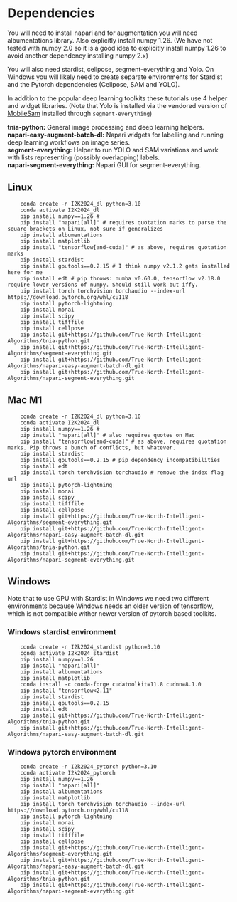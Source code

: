 # Dependencies

You will need to install napari and for augmentation you will need albumentations library.  Also explicitly install numpy 1.26.  (We have not tested with numpy 2.0 so it is a good idea to explicitly install numpy 1.26 to avoid another dependency installing numpy 2.x)

You will also need stardist, cellpose, segment-everything and Yolo.  On Windows you will likely need to create separate environments for Stardist and the Pytorch dependencies (Cellpose, SAM and YOLO).

In addition to the popular deep learning toolkits these tutorials use 4 helper and widget libraries.  (Note that Yolo is installed via the vendored version of [MobileSam](https://github.com/ChaoningZhang/MobileSAM) installed through ```segment-everything```)

**tnia-python:** General image processing and deep learning helpers.  
**napari-easy-augment-batch-dl:**  Napari widgets for labelling and running deep learning workflows on image series.  
**segment-everything:**  Helper to run YOLO and SAM variations and work with lists representing (possibly overlapping) labels.  
**napari-segment-everything:**  Napari GUI for segment-everything. 

## Linux

```
    conda create -n I2K2024_dl python=3.10
    conda activate I2K2024_dl
    pip install numpy==1.26 # 
    pip install "napari[all]" # requires quotation marks to parse the square brackets on Linux, not sure if generalizes
    pip install albumentations
    pip install matplotlib
    pip install "tensorflow[and-cuda]" # as above, requires quotation marks
    pip install stardist 
    pip install gputools==0.2.15 # I think numpy v2.1.2 gets installed here for me
    pip install edt # pip throws: numba v0.60.0, tensorflow v2.18.0 require lower versions of numpy. Should still work but iffy.
    pip install torch torchvision torchaudio --index-url https://download.pytorch.org/whl/cu118
    pip install pytorch-lightning
    pip install monai
    pip install scipy
    pip install tifffile
    pip install cellpose
    pip install git+https://github.com/True-North-Intelligent-Algorithms/tnia-python.git 
    pip install git+https://github.com/True-North-Intelligent-Algorithms/segment-everything.git
    pip install git+https://github.com/True-North-Intelligent-Algorithms/napari-easy-augment-batch-dl.git
    pip install git+https://github.com/True-North-Intelligent-Algorithms/napari-segment-everything.git
```

## Mac M1

```
    conda create -n I2K2024_dl python=3.10
    conda activate I2K2024_dl
    pip install numpy==1.26 # 
    pip install "napari[all]" # also requires quotes on Mac
    pip install "tensorflow[and-cuda]" # as above, requires quotation marks. Pip throws a bunch of conflicts, but whatever.
    pip install stardist
    pip install gputools==0.2.15 # pip dependency incompatibilities
    pip install edt 
    pip install torch torchvision torchaudio # remove the index flag url
    pip install pytorch-lightning
    pip install monai
    pip install scipy
    pip install tifffile
    pip install cellpose
    pip install git+https://github.com/True-North-Intelligent-Algorithms/segment-everything.git
    pip install git+https://github.com/True-North-Intelligent-Algorithms/napari-easy-augment-batch-dl.git
    pip install git+https://github.com/True-North-Intelligent-Algorithms/tnia-python.git 
    pip install git+https://github.com/True-North-Intelligent-Algorithms/napari-segment-everything.git
```

## Windows 

Note that to use GPU with Stardist in Windows we need two different environments because Windows needs an older version of tensorflow, which is not compatible wither newer version of pytorch based toolkits. 

### Windows stardist environment

```
    conda create -n I2k2024_stardist python=3.10
    conda activate I2k2024_stardist
    pip install numpy==1.26
    pip install "napari[all]"
    pip install albumentations
    pip install matplotlib
    conda install -c conda-forge cudatoolkit=11.8 cudnn=8.1.0
    pip install "tensorflow<2.11"
    pip install stardist 
    pip install gputools==0.2.15 
    pip install edt
    pip install git+https://github.com/True-North-Intelligent-Algorithms/tnia-python.git 
    pip install git+https://github.com/True-North-Intelligent-Algorithms/napari-easy-augment-batch-dl.git
```

### Windows pytorch environment

```
    conda create -n I2k2024_pytorch python=3.10
    conda activate I2k2024_pytorch
    pip install numpy==1.26
    pip install "napari[all]"
    pip install albumentations
    pip install matplotlib
    pip install torch torchvision torchaudio --index-url https://download.pytorch.org/whl/cu118
    pip install pytorch-lightning
    pip install monai
    pip install scipy
    pip install tifffile
    pip install cellpose
    pip install git+https://github.com/True-North-Intelligent-Algorithms/segment-everything.git
    pip install git+https://github.com/True-North-Intelligent-Algorithms/napari-easy-augment-batch-dl.git
    pip install git+https://github.com/True-North-Intelligent-Algorithms/tnia-python.git 
    pip install git+https://github.com/True-North-Intelligent-Algorithms/napari-segment-everything.git
```
